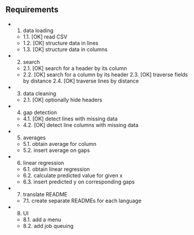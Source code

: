 ## Requirements

- 1. data loading
  - 1.1. [OK] read CSV
  - 1.2. [OK] structure data in lines
  - 1.3. [OK] structure data in columns
- 2. search
  - 2.1. [OK] search for a header by its column
  - 2.2. [OK] search for a column by its header
    2.3. [OK] traverse fields by distance
    2.4. [OK] traverse lines by distance
- 3. data cleaning
  - 2.1. [OK] optionally hide headers
- 4. gap detection 
  - 4.1. [OK] detect lines with missing data
  - 4.2. [OK] detect line columns with missing data
- 5. averages
  - 5.1. obtain average for column
  - 5.2. insert average on gaps
- 6. linear regression 
  - 6.1. obtain linear regression
  - 6.2. calculate predicted value for given x
  - 6.3. insert predicted y on corresponding gaps
- 7. translate README
  - 7.1. create separate READMEs for each language
- 8. UI
  - 8.1. add a menu
  - 8.2. add job queuing
